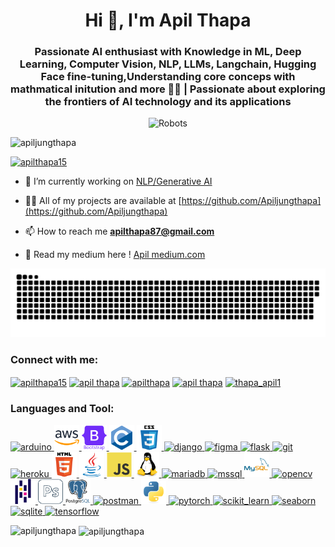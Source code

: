 <h1 align="center">Hi 👋, I'm Apil Thapa</h1>
<h3 align="center">Passionate AI enthusiast with Knowledge in ML, Deep Learning, Computer Vision, NLP, LLMs, Langchain, Hugging Face fine-tuning,Understanding core conceps with mathmatical initution and more 🤖💡 | Passionate about exploring the frontiers of AI technology and its applications</h3>

<p align="center">
  <img src="https://media.giphy.com/media/v1.Y2lkPTc5MGI3NjExYzNodmZ3cWx6bmRxb3ZzYWloZmFmdHNsN2JjOXE2eDNnNno0cDZrNiZlcD12MV9pbnRlcm5hbF9naWZfYnlfaWQmY3Q9Zw/l4pTsNgkamxfk2ZLq/giphy.gif" alt="Robots" />
</p>

<p align="left"> <img src="https://komarev.com/ghpvc/?username=apil12&label=Profile%20views&color=0e75b6&style=flat" alt="apiljungthapa" /> </p>

<p align="left"> <a href="https://twitter.com/apilthapa15" target="blankss"><img src="https://img.shields.io/twitter/follow/apilthapa15?logo=twitter&style=for-the-badge" alt="apilthapa15" /></a> </p>

- 🔭 I’m currently working on [NLP/Generative AI](https://github.com/Apiljungthapa/NLP_GENAI)

- 👨‍💻 All of my projects are available at [https://github.com/Apiljungthapa](https://github.com/Apiljungthapa)

- 📫 How to reach me **apilthapa87@gmail.com**

- 📄 Read my medium here ! [Apil medium.com](https://medium.com/@apilthapa87)

<picture>
  <source media="(prefers-color-scheme: dark)" srcset="https://raw.githubusercontent.com/Apiljungthapa/Apiljungthapa/output/github-contribution-grid-snake.svg?palette=github-dark" />
  <source media="(prefers-color-scheme: light)" srcset="https://raw.githubusercontent.com/Apiljungthapa/Apiljungthapa/output/github-contribution-grid-snake.svg" />
  <img alt="GitHub Snake" src="https://raw.githubusercontent.com/Apiljungthapa/Apiljungthapa/output/github-contribution-grid-snake.svg" />
</picture>



<h3 align="left">Connect with me:</h3>
<p align="left">
<a href="https://twitter.com/apilthapa15" target="blanks"><img align="center" src="https://raw.githubusercontent.com/rahuldkjain/github-profile-readme-generator/master/src/images/icons/Social/twitter.svg" alt="apilthapa15" height="30" width="40" /></a>
<a href="https://linkedin.com/in/apil thapa" target="blank"><img align="center" src="https://raw.githubusercontent.com/rahuldkjain/github-profile-readme-generator/master/src/images/icons/Social/linked-in-alt.svg" alt="apil thapa" height="30" width="40" /></a>
<a href="https://kaggle.com/apilthapa" target="blank"><img align="center" src="https://raw.githubusercontent.com/rahuldkjain/github-profile-readme-generator/master/src/images/icons/Social/kaggle.svg" alt="apilthapa" height="30" width="40" /></a>
<a href="https://fb.com/apil thapa" target="blank"><img align="center" src="https://raw.githubusercontent.com/rahuldkjain/github-profile-readme-generator/master/src/images/icons/Social/facebook.svg" alt="apil thapa" height="30" width="40" /></a>
<a href="https://instagram.com/thapa_apil1" target="blank"><img align="center" src="https://raw.githubusercontent.com/rahuldkjain/github-profile-readme-generator/master/src/images/icons/Social/instagram.svg" alt="thapa_apil1" height="30" width="40" /></a>
</p>

<h3 align="left">Languages and Tool:</h3>
<p align="left"> <a href="https://www.arduino.cc/" target="_blank" rel="noreferrer"> <img src="https://cdn.worldvectorlogo.com/logos/arduino-1.svg" alt="arduino" width="40" height="40"/> </a> <a href="https://aws.amazon.com" target="_blank" rel="noreferrer"> <img src="https://raw.githubusercontent.com/devicons/devicon/master/icons/amazonwebservices/amazonwebservices-original-wordmark.svg" alt="aws" width="40" height="40"/> </a> <a href="https://getbootstrap.com" target="_blank" rel="noreferrer"> <img src="https://raw.githubusercontent.com/devicons/devicon/master/icons/bootstrap/bootstrap-plain-wordmark.svg" alt="bootstrap" width="40" height="40"/> </a> <a href="https://www.cprogramming.com/" target="_blank" rel="noreferrer"> <img src="https://raw.githubusercontent.com/devicons/devicon/master/icons/c/c-original.svg" alt="c" width="40" height="40"/> </a> <a href="https://www.w3schools.com/css/" target="_blank" rel="noreferrer"> <img src="https://raw.githubusercontent.com/devicons/devicon/master/icons/css3/css3-original-wordmark.svg" alt="css3" width="40" height="40"/> </a> <a href="https://www.djangoproject.com/" target="_blank" rel="noreferrer"> <img src="https://cdn.worldvectorlogo.com/logos/django.svg" alt="django" width="40" height="40"/> </a> <a href="https://www.figma.com/" target="_blank" rel="noreferrer"> <img src="https://www.vectorlogo.zone/logos/figma/figma-icon.svg" alt="figma" width="40" height="40"/> </a> <a href="https://flask.palletsprojects.com/" target="_blank" rel="noreferrer"> <img src="https://www.vectorlogo.zone/logos/pocoo_flask/pocoo_flask-icon.svg" alt="flask" width="40" height="40"/> </a> <a href="https://git-scm.com/" target="_blank" rel="noreferrer"> <img src="https://www.vectorlogo.zone/logos/git-scm/git-scm-icon.svg" alt="git" width="40" height="40"/> </a> <a href="https://heroku.com" target="_blank" rel="noreferrer"> <img src="https://www.vectorlogo.zone/logos/heroku/heroku-icon.svg" alt="heroku" width="40" height="40"/> </a> <a href="https://www.w3.org/html/" target="_blank" rel="noreferrer"> <img src="https://raw.githubusercontent.com/devicons/devicon/master/icons/html5/html5-original-wordmark.svg" alt="html5" width="40" height="40"/> </a> <a href="https://www.java.com" target="_blank" rel="noreferrer"> <img src="https://raw.githubusercontent.com/devicons/devicon/master/icons/java/java-original.svg" alt="java" width="40" height="40"/> </a> <a href="https://developer.mozilla.org/en-US/docs/Web/JavaScript" target="_blank" rel="noreferrer"> <img src="https://raw.githubusercontent.com/devicons/devicon/master/icons/javascript/javascript-original.svg" alt="javascript" width="40" height="40"/> </a> <a href="https://www.linux.org/" target="_blank" rel="noreferrer"> <img src="https://raw.githubusercontent.com/devicons/devicon/master/icons/linux/linux-original.svg" alt="linux" width="40" height="40"/> </a> <a href="https://mariadb.org/" target="_blank" rel="noreferrer"> <img src="https://www.vectorlogo.zone/logos/mariadb/mariadb-icon.svg" alt="mariadb" width="40" height="40"/> </a> <a href="https://www.microsoft.com/en-us/sql-server" target="_blank" rel="noreferrer"> <img src="https://www.svgrepo.com/show/303229/microsoft-sql-server-logo.svg" alt="mssql" width="40" height="40"/> </a> <a href="https://www.mysql.com/" target="_blank" rel="noreferrer"> <img src="https://raw.githubusercontent.com/devicons/devicon/master/icons/mysql/mysql-original-wordmark.svg" alt="mysql" width="40" height="40"/> </a> <a href="https://opencv.org/" target="_blank" rel="noreferrer"> <img src="https://www.vectorlogo.zone/logos/opencv/opencv-icon.svg" alt="opencv" width="40" height="40"/> </a> <a href="https://pandas.pydata.org/" target="_blank" rel="noreferrer"> <img src="https://raw.githubusercontent.com/devicons/devicon/2ae2a900d2f041da66e950e4d48052658d850630/icons/pandas/pandas-original.svg" alt="pandas" width="40" height="40"/> </a> <a href="https://www.photoshop.com/en" target="_blank" rel="noreferrer"> <img src="https://raw.githubusercontent.com/devicons/devicon/master/icons/photoshop/photoshop-line.svg" alt="photoshop" width="40" height="40"/> </a> <a href="https://www.postgresql.org" target="_blank" rel="noreferrer"> <img src="https://raw.githubusercontent.com/devicons/devicon/master/icons/postgresql/postgresql-original-wordmark.svg" alt="postgresql" width="40" height="40"/> </a> <a href="https://postman.com" target="_blank" rel="noreferrer"> <img src="https://www.vectorlogo.zone/logos/getpostman/getpostman-icon.svg" alt="postman" width="40" height="40"/> </a> <a href="https://www.python.org" target="_blank" rel="noreferrer"> <img src="https://raw.githubusercontent.com/devicons/devicon/master/icons/python/python-original.svg" alt="python" width="40" height="40"/> </a> <a href="https://pytorch.org/" target="_blank" rel="noreferrer"> <img src="https://www.vectorlogo.zone/logos/pytorch/pytorch-icon.svg" alt="pytorch" width="40" height="40"/> </a> <a href="https://scikit-learn.org/" target="_blank" rel="noreferrer"> <img src="https://upload.wikimedia.org/wikipedia/commons/0/05/Scikit_learn_logo_small.svg" alt="scikit_learn" width="40" height="40"/> </a> <a href="https://seaborn.pydata.org/" target="_blank" rel="noreferrer"> <img src="https://seaborn.pydata.org/_images/logo-mark-lightbg.svg" alt="seaborn" width="40" height="40"/> </a> <a href="https://www.sqlite.org/" target="_blank" rel="noreferrer"> <img src="https://www.vectorlogo.zone/logos/sqlite/sqlite-icon.svg" alt="sqlite" width="40" height="40"/> </a> <a href="https://www.tensorflow.org" target="_blank" rel="noreferrer"> <img src="https://www.vectorlogo.zone/logos/tensorflow/tensorflow-icon.svg" alt="tensorflow" width="40" height="40"/> </a> </p>

<p><img align="left" src="https://github-readme-stats.vercel.app/api/top-langs?username=apiljungthapa&show_icons=true&locale=en&layout=compact" alt="apiljungthapa" /></p>

<p>&nbsp;<img align="center" src="https://github-readme-stats.vercel.app/api?username=apiljungthapa&show_icons=true&locale=en" alt="apiljungthapa" /></p>
